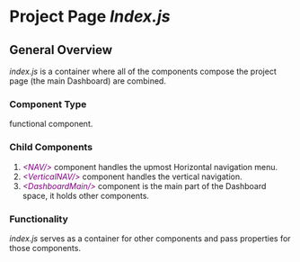 # Project Page *Index.js*

## General Overview

*index.js* is a container where all of the components compose the project page (the main Dashboard) are combined.

### Component Type

functional component.

### Child Components

1. <span style='color:purple'>*\<NAV/>*</span> component handles the upmost Horizontal navigation menu.
1. <span style='color:purple'>*\<VerticalNAV/>*</span>  component handles the vertical navigation.
1. <span style='color:purple'>*\<DashboardMain/>*</span> component is the main part of the Dashboard space,  it holds other components.

### Functionality

*index.js* serves as a container for other components and pass properties for those components.

